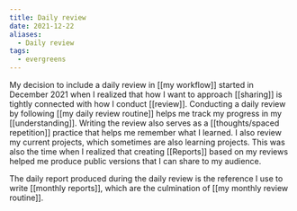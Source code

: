 ```yaml
---
title: Daily review
date: 2021-12-22
aliases:
  - Daily review
tags:
  - evergreens
---
```

My decision to include a daily review in [[my workflow]] started in December 2021 when I realized that how I want to approach [[sharing]] is tightly connected with how I conduct [[review]]. Conducting a daily review by following [[my daily review routine]] helps me track my progress in my [[understanding]]. Writing the review also serves as a [[thoughts/spaced repetition]] practice that helps me remember what I learned. I also review my current projects, which sometimes are also learning projects. This was also the time when I realized that creating [[Reports]] based on my reviews helped me produce public versions that I can share to my audience.

The daily report produced during the daily review is the reference I use to write [[monthly reports]], which are the culmination of [[my monthly review routine]].